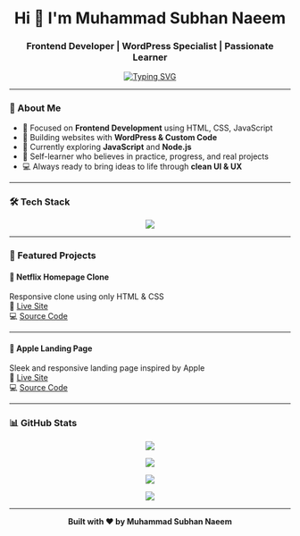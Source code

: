 <h1 align="center">Hi 👋 I'm Muhammad Subhan Naeem</h1>
<h3 align="center">Frontend Developer | WordPress Specialist | Passionate Learner</h3>

<p align="center">
  <a href="https://git.io/typing-svg"><img src="https://readme-typing-svg.demolab.com/?width=435&height=40&lines=Clean+Code+%7C+Responsive+Designs+%7C+Real+Projects;Learning+JavaScript+%26+Node.js+Now..." alt="Typing SVG" /></a>
</p>

---

### 🚀 About Me

- 🎯 Focused on **Frontend Development** using HTML, CSS, JavaScript
- 🔧 Building websites with **WordPress & Custom Code**
- 🌱 Currently exploring **JavaScript** and **Node.js**
- 🧠 Self-learner who believes in practice, progress, and real projects
- 💻 Always ready to bring ideas to life through **clean UI & UX**

---

### 🛠️ Tech Stack

<p align="center">
  <img src="https://skillicons.dev/icons?i=html,css,js,nodejs,wordpress,git,github" />
</p>

---

### 📌 Featured Projects

#### 🍿 Netflix Homepage Clone  
Responsive clone using only HTML & CSS  
🔗  [Live Site](https://clone-by-subhan.vercel.app/)  
💻  [Source Code](https://github.com/codebyheera/Netflix-Clone.git)

---

#### 🍏 Apple Landing Page  
Sleek and responsive landing page inspired by Apple  
🔗 [Live Site](https://apple-clone-by-subhan.vercel.app/)  
💻 [Source Code](https://github.com/codebyheera/Apple-Clone.git)

---

### 📊 GitHub Stats
<!-- Most Used Languages -->
<p align="center">
  <img src="https://github-readme-stats.vercel.app/api/top-langs/?username=codebyheera&layout=compact&langs_count=6" />
</p>


<!-- GitHub Stats Card -->
<p align="center">
  <img src="https://github-readme-stats.vercel.app/api?username=codebyheera&show_icons=true&theme=default&hide_title=false" />
</p>


<!-- GitHub Streaks -->
<p align="center">
  <img src="https://streak-stats.demolab.com/?user=codebyheera&theme=default" />
</p>

<!-- GitHub Activity Graph -->
<p align="center">
  <img src="https://github-readme-activity-graph.vercel.app/graph?username=codebyheera&theme=light" />
</p>


---

<p align="center">
  <b>Built with ❤️ by Muhammad Subhan Naeem</b>
</p>
